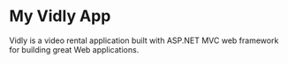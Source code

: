 # My Vidly App
Vidly is a video rental application built with ASP.NET MVC web framework for building great Web applications.
